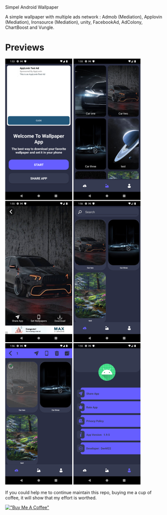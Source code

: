 Simpel Android Wallpaper

A simple wallpaper with multiple ads network : Admob (Mediation), Applovin (Mediation), Ironsource (Mediation), unity,
FacebookAd, AdColony, ChartBoost and Vungle.

# Previews
<img src="https://github.com/mouhsineAf/SimpelWallpaper/blob/master/screens/Screenshot_20240619_135402.png?raw=true" width="215"> <img src="https://github.com/mouhsineAf/SimpelWallpaper/blob/master/screens/Screenshot_20240619_135505.png?raw=true" width="215"> <img src="https://github.com/mouhsineAf/SimpelWallpaper/blob/master/screens/Screenshot_20240619_135537.png?raw=true" width="215"> <img src="https://github.com/mouhsineAf/SimpelWallpaper/blob/master/screens/Screenshot_20240619_135620.png?raw=true" width="215"> <img src="https://github.com/mouhsineAf/SimpelWallpaper/blob/master/screens/Screenshot_20240619_135639.png?raw=true" width="215"> <img src="https://github.com/mouhsineAf/SimpelWallpaper/blob/master/screens/Screenshot_20240619_135518.png?raw=true" width="215"> 


If you could help me to continue maintain this repo, buying me a cup of coffee, it will show that my effort is worthed.


[!["Buy Me A Coffee"](https://www.buymeacoffee.com/assets/img/custom_images/orange_img.png)](https://buymeacoffee.com/devm22)



